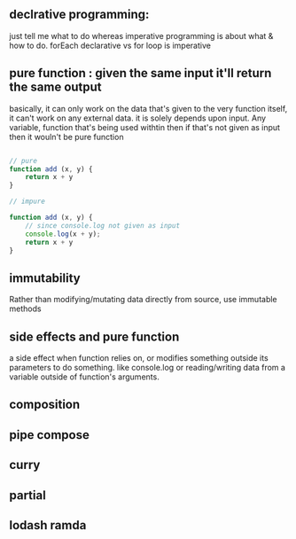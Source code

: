 ## declrative programming: 
just tell me what to do whereas imperative programming is about what & how to do. forEach declarative vs for loop is imperative

## pure function : given the same input it'll return the same output

basically, it can only work on the data that's given to the very function itself, it can't work on any external data. it is solely depends upon input. Any variable, function that's being used withtin then if that's not given as input then it wouln't be pure function

```javascript

// pure
function add (x, y) {
    return x + y 
}

// impure

function add (x, y) {
    // since console.log not given as input 
    console.log(x + y);
    return x + y 
}

```

## immutability
Rather than modifying/mutating data directly from source, use immutable methods



## side effects and pure function

a side effect when function relies on, or modifies something outside its parameters to do something. like console.log or reading/writing data from a variable outside of function's arguments.


## composition


## pipe compose

## curry

## partial

## lodash ramda


